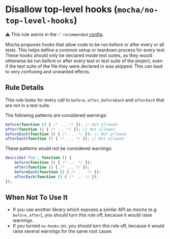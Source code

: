 # Disallow top-level hooks (`mocha/no-top-level-hooks`)

⚠️ This rule _warns_ in the ✅ `recommended` [config](https://github.com/lo1tuma/eslint-plugin-mocha#configs).

<!-- end auto-generated rule header -->

Mocha proposes hooks that allow code to be run before or after every or all tests. This helps define a common setup or teardown process for every test.
These hooks should only be declared inside test suites, as they would otherwise be run before or after every test or test suite of the project, even if the test suite of the file they were declared in was skipped. This can lead to very confusing and unwanted effects.

## Rule Details

This rule looks for every call to `before`, `after`, `beforeEach` and `afterEach` that are not in a test suite.

The following patterns are considered warnings:

```js
before(function () { /* ... */ }); // Not allowed
after(function () { /* ... */ }); // Not allowed
beforeEach(function () { /* ... */ }); // Not allowed
afterEach(function () { /* ... */ }); // Not allowed
```

These patterns would not be considered warnings:

```js
describe('foo', function () {
    before(function () { /* ... */ });
    after(function () { /* ... */ });
    beforeEach(function () { /* ... */ });
    afterEach(function () { /* ... */ });
});
```

## When Not To Use It

* If you use another library which exposes a similar API as mocha (e.g. `before`, `after`), you should turn this rule off, because it would raise warnings.
* If you turned `no-hooks` on, you should turn this rule off, because it would raise several warnings for the same root cause.
